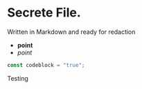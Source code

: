 # Secrete File.
Written in Markdown and ready for redaction
 - **point**
 - _point_
 
```js
const codeblock = "true";
```

Testing
